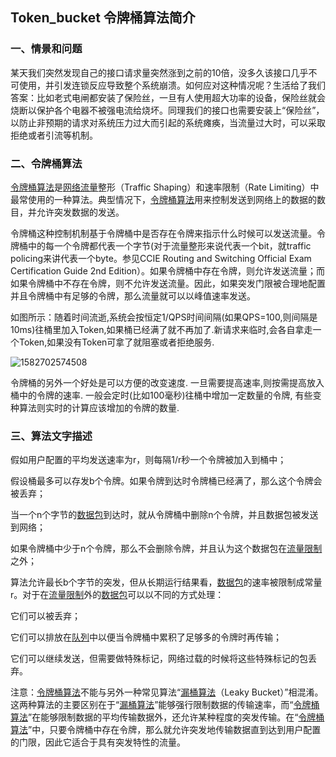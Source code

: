 ## Token_bucket 令牌桶算法简介

### 一、情景和问题

​	某天我们突然发现自己的接口请求量突然涨到之前的10倍，没多久该接口几乎不可使用，并引发连锁反应导致整个系统崩溃。如何应对这种情况呢？生活给了我们答案：比如老式电闸都安装了保险丝，一旦有人使用超大功率的设备，保险丝就会烧断以保护各个电器不被强电流给烧坏。同理我们的接口也需要安装上“保险丝”，以防止非预期的请求对系统压力过大而引起的系统瘫痪，当流量过大时，可以采取拒绝或者引流等机制。 



### 二、令牌桶算法

[令牌桶算法](https://baike.baidu.com/item/%E4%BB%A4%E7%89%8C%E6%A1%B6%E7%AE%97%E6%B3%95)是[网络流量](https://baike.baidu.com/item/%E7%BD%91%E7%BB%9C%E6%B5%81%E9%87%8F)整形（Traffic Shaping）和速率限制（Rate Limiting）中最常使用的一种算法。典型情况下，[令牌桶算法](https://baike.baidu.com/item/%E4%BB%A4%E7%89%8C%E6%A1%B6%E7%AE%97%E6%B3%95)用来控制发送到网络上的数据的数目，并允许突发数据的发送。

令牌桶这种控制机制基于令牌桶中是否存在令牌来指示什么时候可以发送流量。令牌桶中的每一个令牌都代表一个字节(对于流量整形来说代表一个bit，就traffic policing来讲代表一个byte。参见CCIE Routing and Switching Official Exam Certification Guide 2nd Edition）。如果令牌桶中存在令牌，则允许发送流量；而如果令牌桶中不存在令牌，则不允许发送流量。因此，如果突发门限被合理地配置并且令牌桶中有足够的令牌，那么流量就可以以峰值速率发送。

如图所示：随着时间流逝,系统会按恒定1/QPS时间间隔(如果QPS=100,则间隔是10ms)往桶里加入Token,如果桶已经满了就不再加了.新请求来临时,会各自拿走一个Token,如果没有Token可拿了就阻塞或者拒绝服务.

![1582702574508](http://picture.zyuhn.top/myblog/promise/20200226153614-545968.png)

令牌桶的另外一个好处是可以方便的改变速度. 一旦需要提高速率,则按需提高放入桶中的令牌的速率. 一般会定时(比如100毫秒)往桶中增加一定数量的令牌, 有些变种算法则实时的计算应该增加的令牌的数量.



### 三、算法文字描述

假如用户配置的平均发送速率为r，则每隔1/r秒一个令牌被加入到桶中；

假设桶最多可以存发b个令牌。如果令牌到达时令牌桶已经满了，那么这个令牌会被丢弃；

当一个n个字节的[数据包](https://baike.baidu.com/item/%E6%95%B0%E6%8D%AE%E5%8C%85)到达时，就从令牌桶中删除n个令牌，并且数据包被发送到网络；

如果令牌桶中少于n个令牌，那么不会删除令牌，并且认为这个数据包在[流量限制](https://baike.baidu.com/item/%E6%B5%81%E9%87%8F%E9%99%90%E5%88%B6)之外；

算法允许最长b个字节的突发，但从长期运行结果看，[数据包](https://baike.baidu.com/item/%E6%95%B0%E6%8D%AE%E5%8C%85)的速率被限制成常量r。对于在[流量限制](https://baike.baidu.com/item/%E6%B5%81%E9%87%8F%E9%99%90%E5%88%B6)外的[数据包](https://baike.baidu.com/item/%E6%95%B0%E6%8D%AE%E5%8C%85)可以以不同的方式处理：

它们可以被丢弃；

它们可以排放在[队列](https://baike.baidu.com/item/%E9%98%9F%E5%88%97)中以便当令牌桶中累积了足够多的令牌时再传输；

它们可以继续发送，但需要做特殊标记，网络过载的时候将这些特殊标记的包丢弃。

注意：[令牌桶算法](https://baike.baidu.com/item/%E4%BB%A4%E7%89%8C%E6%A1%B6%E7%AE%97%E6%B3%95)不能与另外一种常见算法“[漏桶算法](https://baike.baidu.com/item/%E6%BC%8F%E6%A1%B6%E7%AE%97%E6%B3%95)（Leaky Bucket）”相混淆。这两种算法的主要区别在于“[漏桶算法](https://baike.baidu.com/item/%E6%BC%8F%E6%A1%B6%E7%AE%97%E6%B3%95)”能够强行限制数据的传输速率，而“[令牌桶算法](https://baike.baidu.com/item/%E4%BB%A4%E7%89%8C%E6%A1%B6%E7%AE%97%E6%B3%95)”在能够限制数据的平均传输数据外，还允许某种程度的突发传输。在“[令牌桶算法](https://baike.baidu.com/item/%E4%BB%A4%E7%89%8C%E6%A1%B6%E7%AE%97%E6%B3%95)”中，只要令牌桶中存在令牌，那么就允许突发地传输数据直到达到用户配置的门限，因此它适合于具有突发特性的流量。